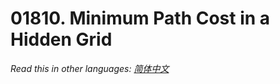 # 01810. Minimum Path Cost in a Hidden Grid

  _Read this in other languages:_
    [_简体中文_](README.zh-CN.md)

